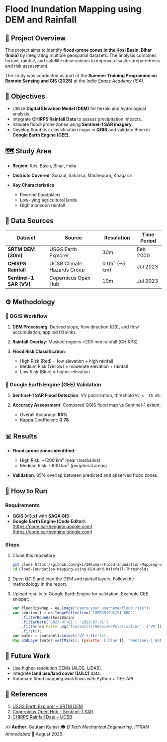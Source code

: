 
# Flood Inundation Mapping using DEM and Rainfall

## 📌 Project Overview

This project aims to identify **flood-prone zones in the Kosi Basin, Bihar (India)** by integrating multiple geospatial datasets. The analysis combines terrain, rainfall, and satellite observations to improve disaster preparedness and risk assessment.

The study was conducted as part of the **Summer Training Programme on Remote Sensing and GIS (2025)** at the *India Space Academy (ISA)*.


## 🎯 Objectives

* Utilize **Digital Elevation Model (DEM)** for terrain and hydrological analysis.
* Integrate **CHIRPS Rainfall Data** to assess precipitation impacts.
* Validate flood-prone zones using **Sentinel-1 SAR imagery**.
* Develop flood risk classification maps in **QGIS** and validate them in **Google Earth Engine (GEE)**.


## 🗺 Study Area

* **Region**: Kosi Basin, Bihar, India
* **Districts Covered**: Supaul, Saharsa, Madhepura, Khagaria
* **Key Characteristics**:

  * Riverine floodplains
  * Low-lying agricultural lands
  * High monsoon rainfall


## 📂 Data Sources

| Dataset                 | Source                     | Resolution     | Time Period |
| ----------------------- | -------------------------- | -------------- | ----------- |
| **SRTM DEM (30m)**      | USGS Earth Explorer        | 30m            | Feb 2000    |
| **CHIRPS Rainfall**     | UCSB Climate Hazards Group | 0.05° (\~5 km) | Jul 2023    |
| **Sentinel-1 SAR (VV)** | Copernicus Open Hub        | 10m            | Jul 2023    |


## ⚙️ Methodology

### 🔹 QGIS Workflow

1. **DEM Processing**: Derived slope, flow direction (D8), and flow accumulation; applied fill sinks.
2. **Rainfall Overlay**: Masked regions >200 mm rainfall (CHIRPS).
3. **Flood Risk Classification**:

   * High Risk (Red) = low elevation + high rainfall
   * Medium Risk (Yellow) = moderate elevation + rainfall
   * Low Risk (Blue) = higher elevation

### 🔹 Google Earth Engine (GEE) Validation

1. **Sentinel-1 SAR Flood Detection**: VV polarization, threshold `VV < -15 dB`.
2. **Accuracy Assessment**: Compared QGIS flood map vs Sentinel-1 extent.

   * Overall Accuracy: **85%**
   * Kappa Coefficient: **0.78**


## 📊 Results

* **Flood-prone zones identified**:

  * High Risk: \~1200 km² (near riverbanks)
  * Medium Risk: \~800 km² (peripheral areas)
* **Validation**: 85% overlap between predicted and observed flood zones.

## 🚀 How to Run

### Requirements

* **QGIS (≥3.x)** with **SAGA GIS**
* **Google Earth Engine (Code Editor)**: [https://code.earthengine.google.com](https://code.earthengine.google.com)

### Steps

1. Clone this repository:

   ```bash
   git clone https://github.com/gk1729kumar/Flood-Inundation-Mapping-using-DEM-and-Rainfall-Thresholds.git
   cd Flood-Inundation-Mapping-using-DEM-and-Rainfall-Thresholds
   ```
2. Open QGIS and load the DEM and rainfall layers. Follow the methodology in the report.
3. Upload results to Google Earth Engine for validation. Example GEE snippet:

   ```js
   var floodRiskMap = ee.Image("users/your_username/flood_risk");
   var sentinel1 = ee.ImageCollection('COPERNICUS/S1_GRD')
       .filterBounds(kosiBasin)
       .filterDate('2023-07-01', '2023-07-31')
       .filter(ee.Filter.eq('transmitterReceiverPolarisation', ['VV']))
       .first();
   var water = sentinel1.select('VV').lt(-15);
   Map.addLayer(water.selfMask(), {palette: ['blue']}, 'Sentinel-1 Water Extent');
   ```


## 📌 Future Work

* Use higher-resolution DEMs (ALOS, LiDAR).
* Integrate **land use/land cover (LULC)** data.
* Automate flood mapping workflows with Python + GEE API.

## 📖 References

1. [USGS Earth Explorer – SRTM DEM](https://earthexplorer.usgs.gov/)
2. [Copernicus Open Hub – Sentinel-1 SAR](https://scihub.copernicus.eu/)
3. [CHIRPS Rainfall Data – UCSB](https://www.chc.ucsb.edu/data/chirps)

✍️ **Author**: Gautam Kumar
🎓 *B.Tech Mechanical Engineering, IITRAM Ahmedabad*
📅 August 2025
